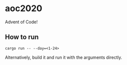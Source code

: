 # aoc2020
Advent of Code!


## How to run

`cargo run -- --day=<1-24>`

Alternatively, build it and run it with the arguments directly.
